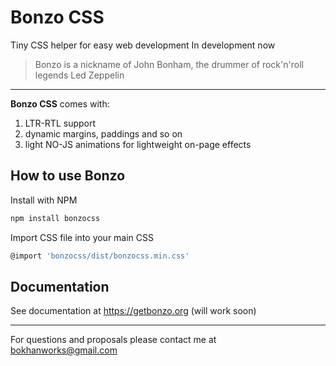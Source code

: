 # Bonzo CSS

Tiny CSS helper for easy web development
In development now

> Bonzo is a nickname of John Bonham, the drummer of rock'n'roll legends Led Zeppelin

---

**Bonzo CSS** comes with:

1. LTR-RTL support
2. dynamic margins, paddings and so on
3. light NO-JS animations for lightweight on-page effects

## How to use Bonzo

Install with NPM

```sh
npm install bonzocss
```

Import CSS file into your main CSS

```sh
@import 'bonzocss/dist/bonzocss.min.css'
```

## Documentation

See documentation at <https://getbonzo.org> (will work soon)

---

For questions and proposals please contact me at <bokhanworks@gmail.com>

